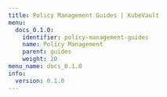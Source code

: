 ```yaml
---
title: Policy Management Guides | KubeVault
menu:
  docs_0.1.0:
    identifier: policy-management-guides
    name: Policy Management
    parent: guides
    weight: 20
menu_name: docs_0.1.0
info:
  version: 0.1.0
---
```


